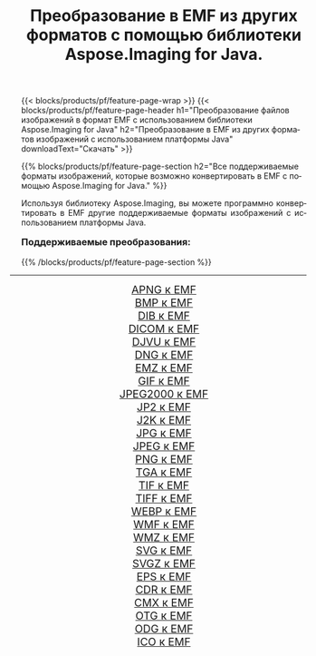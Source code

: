 ﻿---
title: Преобразование в EMF из других форматов с помощью библиотеки Aspose.Imaging for Java. 
weight: 3920
url: /ru/java/conversion/to/emf/ 
lang: ru
langdirlevel: 2
locales: zh-hans,ja,it,ru,de,es,fr,nl,id,lt,pl,pt,vi,tr,ko,zh-hant,ar,hi,th,sv,cs,uk,he
description: Используя Aspose.Imaging, вы можете конвертировать в EMF другие форматы с помощью Java.
---

{{< blocks/products/pf/feature-page-wrap >}}
{{< blocks/products/pf/feature-page-header h1="Преобразование файлов изображений в формат EMF с использованием библиотеки Aspose.Imaging for Java" h2="Преобразование в EMF из других форматов изображений с использованием платформы Java" downloadText="Скачать" >}}


{{% blocks/products/pf/feature-page-section  h2="Все поддерживаемые форматы изображений, которые возможно конвертировать в EMF с помощью Aspose.Imaging for Java." %}}
<p align=justify>Используя библиотеку Aspose.Imaging, вы можете программно конвертировать в EMF другие поддерживаемые форматы изображений с использованием платформы Java.</p>
<h3 style="margin-top:16px;">
Поддерживаемые преобразования:
</h3>
{{% /blocks/products/pf/feature-page-section %}}
<div class="container-fluid productfamilypage bg-gray">
    <div class="convertypes bg-gray agp-content section">
        <div class="container">
		<hr style="margin-left:-20px;"/>
		<div class="row other-converters" style="gap: 10px;font-size: 19px;text-align:center;">
		    <div class='col-md-3 other-converter remove-lp remove-rp'><a href="/imaging/ru/java/conversion/apng-to-emf/" style="padding:15px;">APNG к EMF</a></div>
<div class='col-md-3 other-converter remove-lp remove-rp'><a href="/imaging/ru/java/conversion/bmp-to-emf/" style="padding:15px;">BMP к EMF</a></div>
<div class='col-md-3 other-converter remove-lp remove-rp'><a href="/imaging/ru/java/conversion/dib-to-emf/" style="padding:15px;">DIB к EMF</a></div>
<div class='col-md-3 other-converter remove-lp remove-rp'><a href="/imaging/ru/java/conversion/dicom-to-emf/" style="padding:15px;">DICOM к EMF</a></div>
<div class='col-md-3 other-converter remove-lp remove-rp'><a href="/imaging/ru/java/conversion/djvu-to-emf/" style="padding:15px;">DJVU к EMF</a></div>
<div class='col-md-3 other-converter remove-lp remove-rp'><a href="/imaging/ru/java/conversion/dng-to-emf/" style="padding:15px;">DNG к EMF</a></div>
<div class='col-md-3 other-converter remove-lp remove-rp'><a href="/imaging/ru/java/conversion/emz-to-emf/" style="padding:15px;">EMZ к EMF</a></div>
<div class='col-md-3 other-converter remove-lp remove-rp'><a href="/imaging/ru/java/conversion/gif-to-emf/" style="padding:15px;">GIF к EMF</a></div>
<div class='col-md-3 other-converter remove-lp remove-rp'><a href="/imaging/ru/java/conversion/jpeg2000-to-emf/" style="padding:15px;">JPEG2000 к EMF</a></div>
<div class='col-md-3 other-converter remove-lp remove-rp'><a href="/imaging/ru/java/conversion/jp2-to-emf/" style="padding:15px;">JP2 к EMF</a></div>
<div class='col-md-3 other-converter remove-lp remove-rp'><a href="/imaging/ru/java/conversion/j2k-to-emf/" style="padding:15px;">J2K к EMF</a></div>
<div class='col-md-3 other-converter remove-lp remove-rp'><a href="/imaging/ru/java/conversion/jpg-to-emf/" style="padding:15px;">JPG к EMF</a></div>
<div class='col-md-3 other-converter remove-lp remove-rp'><a href="/imaging/ru/java/conversion/jpeg-to-emf/" style="padding:15px;">JPEG к EMF</a></div>
<div class='col-md-3 other-converter remove-lp remove-rp'><a href="/imaging/ru/java/conversion/png-to-emf/" style="padding:15px;">PNG к EMF</a></div>
<div class='col-md-3 other-converter remove-lp remove-rp'><a href="/imaging/ru/java/conversion/tga-to-emf/" style="padding:15px;">TGA к EMF</a></div>
<div class='col-md-3 other-converter remove-lp remove-rp'><a href="/imaging/ru/java/conversion/tif-to-emf/" style="padding:15px;">TIF к EMF</a></div>
<div class='col-md-3 other-converter remove-lp remove-rp'><a href="/imaging/ru/java/conversion/tiff-to-emf/" style="padding:15px;">TIFF к EMF</a></div>
<div class='col-md-3 other-converter remove-lp remove-rp'><a href="/imaging/ru/java/conversion/webp-to-emf/" style="padding:15px;">WEBP к EMF</a></div>
<div class='col-md-3 other-converter remove-lp remove-rp'><a href="/imaging/ru/java/conversion/wmf-to-emf/" style="padding:15px;">WMF к EMF</a></div>
<div class='col-md-3 other-converter remove-lp remove-rp'><a href="/imaging/ru/java/conversion/wmz-to-emf/" style="padding:15px;">WMZ к EMF</a></div>
<div class='col-md-3 other-converter remove-lp remove-rp'><a href="/imaging/ru/java/conversion/svg-to-emf/" style="padding:15px;">SVG к EMF</a></div>
<div class='col-md-3 other-converter remove-lp remove-rp'><a href="/imaging/ru/java/conversion/svgz-to-emf/" style="padding:15px;">SVGZ к EMF</a></div>
<div class='col-md-3 other-converter remove-lp remove-rp'><a href="/imaging/ru/java/conversion/eps-to-emf/" style="padding:15px;">EPS к EMF</a></div>
<div class='col-md-3 other-converter remove-lp remove-rp'><a href="/imaging/ru/java/conversion/cdr-to-emf/" style="padding:15px;">CDR к EMF</a></div>
<div class='col-md-3 other-converter remove-lp remove-rp'><a href="/imaging/ru/java/conversion/cmx-to-emf/" style="padding:15px;">CMX к EMF</a></div>
<div class='col-md-3 other-converter remove-lp remove-rp'><a href="/imaging/ru/java/conversion/otg-to-emf/" style="padding:15px;">OTG к EMF</a></div>
<div class='col-md-3 other-converter remove-lp remove-rp'><a href="/imaging/ru/java/conversion/odg-to-emf/" style="padding:15px;">ODG к EMF</a></div>
<div class='col-md-3 other-converter remove-lp remove-rp'><a href="/imaging/ru/java/conversion/ico-to-emf/" style="padding:15px;">ICO к EMF</a></div>
                </div>
        </div>
    </div>
</div>
<br/>

